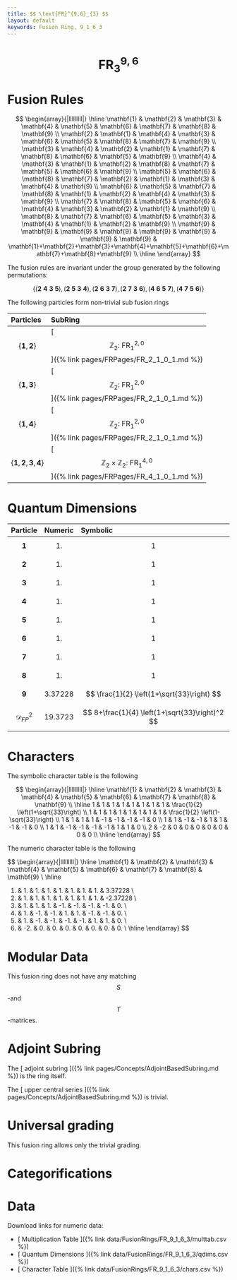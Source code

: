 ```yaml
---
title: $$ \text{FR}^{9,6}_{3} $$
layout: default
keywords: Fusion Ring, 9_1_6_3
---
```

# $$ \text{FR}^{9,6}_{3} $$


# Fusion Rules

$$
\begin{array}{|lllllllll|}
\hline
 \mathbf{1} & \mathbf{2} & \mathbf{3} & \mathbf{4} & \mathbf{5} & \mathbf{6} & \mathbf{7} & \mathbf{8} & \mathbf{9} \\
 \mathbf{2} & \mathbf{1} & \mathbf{4} & \mathbf{3} & \mathbf{6} & \mathbf{5} & \mathbf{8} & \mathbf{7} & \mathbf{9} \\
 \mathbf{3} & \mathbf{4} & \mathbf{2} & \mathbf{1} & \mathbf{7} & \mathbf{8} & \mathbf{6} & \mathbf{5} & \mathbf{9} \\
 \mathbf{4} & \mathbf{3} & \mathbf{1} & \mathbf{2} & \mathbf{8} & \mathbf{7} & \mathbf{5} & \mathbf{6} & \mathbf{9} \\
 \mathbf{5} & \mathbf{6} & \mathbf{8} & \mathbf{7} & \mathbf{2} & \mathbf{1} & \mathbf{3} & \mathbf{4} & \mathbf{9} \\
 \mathbf{6} & \mathbf{5} & \mathbf{7} & \mathbf{8} & \mathbf{1} & \mathbf{2} & \mathbf{4} & \mathbf{3} & \mathbf{9} \\
 \mathbf{7} & \mathbf{8} & \mathbf{5} & \mathbf{6} & \mathbf{4} & \mathbf{3} & \mathbf{2} & \mathbf{1} & \mathbf{9} \\
 \mathbf{8} & \mathbf{7} & \mathbf{6} & \mathbf{5} & \mathbf{3} & \mathbf{4} & \mathbf{1} & \mathbf{2} & \mathbf{9} \\
 \mathbf{9} & \mathbf{9} & \mathbf{9} & \mathbf{9} & \mathbf{9} & \mathbf{9} & \mathbf{9} & \mathbf{9} & \mathbf{1}+\mathbf{2}+\mathbf{3}+\mathbf{4}+\mathbf{5}+\mathbf{6}+\mathbf{7}+\mathbf{8}+\mathbf{9} \\
\hline
\end{array}
$$


The fusion rules are invariant under the group generated by the following permutations:

$$ \left\{(\mathbf{2} \ \mathbf{4} \ \mathbf{3} \ \mathbf{5}), (\mathbf{2} \ \mathbf{5} \ \mathbf{3} \ \mathbf{4}), (\mathbf{2} \ \mathbf{6} \ \mathbf{3} \ \mathbf{7}), (\mathbf{2} \ \mathbf{7} \ \mathbf{3} \ \mathbf{6}), (\mathbf{4} \ \mathbf{6} \ \mathbf{5} \ \mathbf{7}), (\mathbf{4} \ \mathbf{7} \ \mathbf{5} \ \mathbf{6})\right\} $$


The following particles form non-trivial sub fusion rings

| Particles | SubRing |
| :------ | :------ |
| $$ \{\mathbf{1},\mathbf{2}\} $$ | [ $$ \mathbb{Z}_2:\ \text{FR}^{2,0}_{1} $$ ]({% link pages/FRPages/FR_2_1_0_1.md %}) |
| $$ \{\mathbf{1},\mathbf{3}\} $$ | [ $$ \mathbb{Z}_2:\ \text{FR}^{2,0}_{1} $$ ]({% link pages/FRPages/FR_2_1_0_1.md %}) |
| $$ \{\mathbf{1},\mathbf{4}\} $$ | [ $$ \mathbb{Z}_2:\ \text{FR}^{2,0}_{1} $$ ]({% link pages/FRPages/FR_2_1_0_1.md %}) |
| $$ \{\mathbf{1},\mathbf{2},\mathbf{3},\mathbf{4}\} $$ | [ $$ \mathbb{Z}_2\times \mathbb{Z}_2:\ \text{FR}^{4,0}_{1} $$ ]({% link pages/FRPages/FR_4_1_0_1.md %}) |


# Quantum Dimensions

| Particle | Numeric | Symbolic |
| :------ | :------ | :------ |
| $$ \mathbf{1} $$ | $$ 1. $$ | $$ 1 $$ |
| $$ \mathbf{2} $$ | $$ 1. $$ | $$ 1 $$ |
| $$ \mathbf{3} $$ | $$ 1. $$ | $$ 1 $$ |
| $$ \mathbf{4} $$ | $$ 1. $$ | $$ 1 $$ |
| $$ \mathbf{5} $$ | $$ 1. $$ | $$ 1 $$ |
| $$ \mathbf{6} $$ | $$ 1. $$ | $$ 1 $$ |
| $$ \mathbf{7} $$ | $$ 1. $$ | $$ 1 $$ |
| $$ \mathbf{8} $$ | $$ 1. $$ | $$ 1 $$ |
| $$ \mathbf{9} $$ | $$ 3.37228 $$ | $$ \frac{1}{2} \left(1+\sqrt{33}\right) $$ |
| $$ \mathcal{D}_{FP}^2 $$ | $$ 19.3723 $$ | $$ 8+\frac{1}{4} \left(1+\sqrt{33}\right)^2 $$ |

# Characters

The symbolic character table is the following

$$
\begin{array}{|lllllllll|}
\hline
 \mathbf{1} & \mathbf{2} & \mathbf{3} & \mathbf{4} & \mathbf{5} & \mathbf{6} & \mathbf{7} & \mathbf{8} & \mathbf{9} \\
\hline
 1 & 1 & 1 & 1 & 1 & 1 & 1 & 1 & \frac{1}{2} \left(1+\sqrt{33}\right) \\
 1 & 1 & 1 & 1 & 1 & 1 & 1 & 1 & \frac{1}{2} \left(1-\sqrt{33}\right) \\
 1 & 1 & 1 & 1 & -1 & -1 & -1 & -1 & 0 \\
 1 & 1 & -1 & -1 & 1 & 1 & -1 & -1 & 0 \\
 1 & 1 & -1 & -1 & -1 & -1 & 1 & 1 & 0 \\
 2 & -2 & 0 & 0 & 0 & 0 & 0 & 0 & 0 \\
\hline
\end{array}
$$

The numeric character table is the following

$$
\begin{array}{|lllllllll|}
\hline
 \mathbf{1} & \mathbf{2} & \mathbf{3} & \mathbf{4} & \mathbf{5} & \mathbf{6} & \mathbf{7} & \mathbf{8} & \mathbf{9} \\
\hline
 1. & 1. & 1. & 1. & 1. & 1. & 1. & 1. & 3.37228 \\
 1. & 1. & 1. & 1. & 1. & 1. & 1. & 1. & -2.37228 \\
 1. & 1. & 1. & 1. & -1. & -1. & -1. & -1. & 0. \\
 1. & 1. & -1. & -1. & 1. & 1. & -1. & -1. & 0. \\
 1. & 1. & -1. & -1. & -1. & -1. & 1. & 1. & 0. \\
 2. & -2. & 0. & 0. & 0. & 0. & 0. & 0. & 0. \\
\hline
\end{array}
$$

# Modular Data

This fusion ring does not have any matching $$ S $$-and $$ T $$-matrices.

# Adjoint Subring

The [ adjoint subring ]({% link pages/Concepts/AdjointBasedSubring.md %}) is the ring itself.

The [ upper central series ]({% link pages/Concepts/AdjointBasedSubring.md %}) is trivial.

# Universal grading

This fusion ring allows only the trivial grading.

# Categorifications



# Data

Download links for numeric data:

* [ Multiplication Table ]({% link data/FusionRings/FR_9_1_6_3/multtab.csv %})
* [ Quantum Dimensions ]({% link data/FusionRings/FR_9_1_6_3/qdims.csv %})
* [ Character Table ]({% link data/FusionRings/FR_9_1_6_3/chars.csv %})